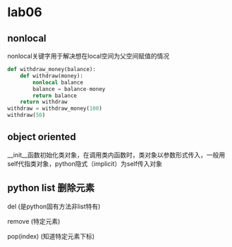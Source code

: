 # lab06

## nonlocal

nonlocal关键字用于解决想在local空间为父空间赋值的情况

```python
def withdraw_money(balance):
    def withdraw(money):
        nonlocal balance
        balance = balance-money
        return balance
    return withdraw
withdraw = withdraw_money(100)
withdraw(50)
```

## object oriented 

__init__函数初始化类对象，在调用类内函数时，类对象以参数形式传入，一般用self代指类对象，python隐式（implicit）为self传入对象

## python list 删除元素

del (是python固有方法非list特有)

remove (特定元素)

pop(index) (知道特定元素下标)